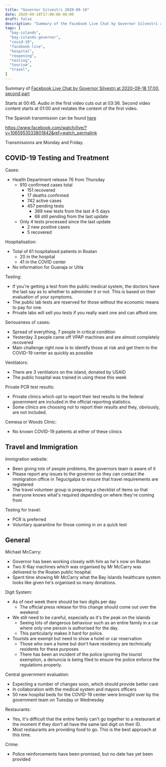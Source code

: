 ```yaml
---
title: "Governor Silvestri 2020-09-18"
date: 2020-09-18T17:00:00-06:00
draft: false
description: "Summary of the Facebook Live Chat by Governor Silvestri at 2020-09-18 17:00"
tags: [
  "bay-islands",
  "bay-islands-governor",
  "covid-19",
  "facebook-live",
  "hospital",
  "reopening",
  "testing",
  "tourism",
  "travel",
]
---
```


Summary of [Facebook Live Chat by Governor Silvestri at 2020-09-18
17:00](https://www.facebook.com/gobernacionislas/videos/1424181924440992/),
[second
part](https://www.facebook.com/gobernacionislas/videos/355743235806763/)

Starts at 00:45. Audio in the first video cuts out at 03:36. Second video
content starts at 01:00 and restates the content of the first video.

The Spanish transmission can be found
[here](https://www.facebook.com/gobernacionislas/videos/1065953533801842/)

https://www.facebook.com/watch/live/?v=1065953533801842&ref=watch_permalink

Transmissions are Monday and Friday.

COVID-19 Testing and Treatment
------------------------------

Cases:
* Health Department release 76 from Thursday
  * 910 confirmed cases total
    * 151 recovered
    * 17 deaths confirmed
    * 742 active cases
    * 457 pending tests
      * 389 new tests from the last 4-5 days
      * 68 still pending from the last update
  * Only 4 tests processed since the last update
    * 2 new positive cases
    * 5 recovered

Hospitalisation:
* Total of 61 hospitalised patients in Roatan
  * 20 in the hospital
  * 41 in the COVID center
* No information for Guanaja or Utila

Testing:
* If you're getting a test from the public medical system, the doctors have the
  last say as to whether to administer it or not. This is based on their
  evaluation of your symptoms.
* The public lab tests are reserved for those without the economic means to pay
  for one.
* Private labs will sell you tests if you really want one and can afford one.

Seriousness of cases:
* Spread of everything, 7 people in critical condition
* Yesterday 3 people came off VPAP machines and are almost completely recovered
* Main challenge right now is to identify those at risk and get them to the
  COVID-19 center as quickly as possible

Ventilators:
* There are 3 ventilators on the island, donated by USAID
* The public hospital was trained in using these this week

Private PCR test results:
* Private clinics which opt to report their test results to the federal
  government are included in the official reporting statistics.
* Some clinics are choosing not to report their results and they, obviously,
  are not included.

Cemesa or Woods Clinic:
* No known COVID-19 patients at either of these clinics

Travel and Immigration
----------------------

Immigration website:
* Been giving lots of people problems, the governors team is aware of it
* Please report any issues to the governor so they can contact the immigration
  office in Tegucigalpa to ensure that travel requirements are registered
* The travel volunteer group is preparing a checklist of items so that everyone
  knows what's required depending on where they're coming from

Testing for travel:
* PCR is preferred
* Voluntary quarantine for those coming in on a quick test

General
-------

Michael McCarry:
* Governor has been working closely with him as he's now on Roatan
* Two X-Ray machines which was organised by Mr McCarry was delivered to the
  Roatan public hospital.
* Spent time showing Mr McCarry what the Bay Islands healthcare system looks
  like given he's organised so many donations.

Digit System:
* As of next week there should be two digits per day
  * The official press release for this change should come out over the weekend
* We still need to be careful, especially as it's the peak on the islands
  * Seeing lots of dangerous behaviour such as an entire family in a car where
    only one person is authorised for the day.
  * This particularly makes it hard for police.
* Tourists are exempt but need to show a hotel or car reservation
  * Those who own a home but don't have residency are technically residents for
    these purposes
  * There has been an incident of the police ignoring the tourist exemption, a
    denuncia is being filed to ensure the police enforce the regulations
    properly.

Central government evaluation:
* Expecting a number of changes soon, which should provide better care
* In collaboration with the medical system and mayors officers
* 50 new hospital beds for the COVID-19 center were brought over by the
  government team on Tuesday or Wednesday

Restaurants:
* Yes, it's difficult that the entire family can't go together to a restaurant
  at the moment if they don't all have the same last digit on their ID.
* Most restaurants are providing food to go. This is the best approach at this
  time.

Crime:
* Police reinforcements have been promised, but no date has yet been provided
